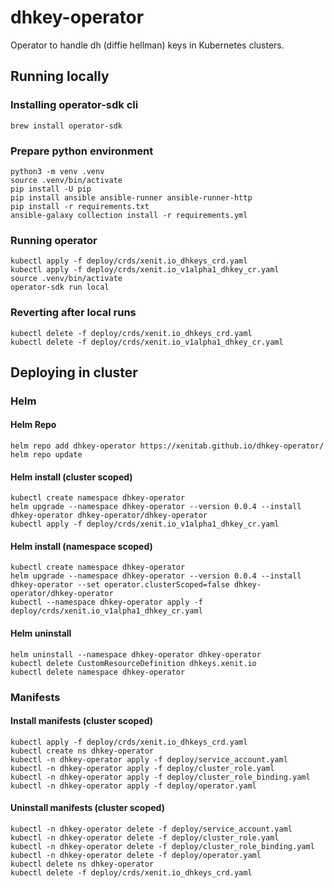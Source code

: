 # dhkey-operator 

Operator to handle dh (diffie hellman) keys in Kubernetes clusters.

## Running locally

### Installing operator-sdk cli

```shell
brew install operator-sdk
```

### Prepare python environment

```shell
python3 -m venv .venv
source .venv/bin/activate 
pip install -U pip
pip install ansible ansible-runner ansible-runner-http
pip install -r requirements.txt
ansible-galaxy collection install -r requirements.yml
```

### Running operator

```shell
kubectl apply -f deploy/crds/xenit.io_dhkeys_crd.yaml
kubectl apply -f deploy/crds/xenit.io_v1alpha1_dhkey_cr.yaml
source .venv/bin/activate
operator-sdk run local
```

### Reverting after local runs

```shell
kubectl delete -f deploy/crds/xenit.io_dhkeys_crd.yaml
kubectl delete -f deploy/crds/xenit.io_v1alpha1_dhkey_cr.yaml
```

## Deploying in cluster

### Helm

#### Helm Repo

```
helm repo add dhkey-operator https://xenitab.github.io/dhkey-operator/
helm repo update
```

#### Helm install (cluster scoped)

```
kubectl create namespace dhkey-operator
helm upgrade --namespace dhkey-operator --version 0.0.4 --install dhkey-operator dhkey-operator/dhkey-operator
kubectl apply -f deploy/crds/xenit.io_v1alpha1_dhkey_cr.yaml
```

#### Helm install (namespace scoped)

```
kubectl create namespace dhkey-operator
helm upgrade --namespace dhkey-operator --version 0.0.4 --install dhkey-operator --set operator.clusterScoped=false dhkey-operator/dhkey-operator
kubectl --namespace dhkey-operator apply -f deploy/crds/xenit.io_v1alpha1_dhkey_cr.yaml
```

#### Helm uninstall

```
helm uninstall --namespace dhkey-operator dhkey-operator
kubectl delete CustomResourceDefinition dhkeys.xenit.io
kubectl delete namespace dhkey-operator
```

### Manifests

#### Install manifests (cluster scoped)

```shell
kubectl apply -f deploy/crds/xenit.io_dhkeys_crd.yaml
kubectl create ns dhkey-operator
kubectl -n dhkey-operator apply -f deploy/service_account.yaml
kubectl -n dhkey-operator apply -f deploy/cluster_role.yaml
kubectl -n dhkey-operator apply -f deploy/cluster_role_binding.yaml
kubectl -n dhkey-operator apply -f deploy/operator.yaml
```

#### Uninstall manifests (cluster scoped)

```shell
kubectl -n dhkey-operator delete -f deploy/service_account.yaml
kubectl -n dhkey-operator delete -f deploy/cluster_role.yaml
kubectl -n dhkey-operator delete -f deploy/cluster_role_binding.yaml
kubectl -n dhkey-operator delete -f deploy/operator.yaml
kubectl delete ns dhkey-operator
kubectl delete -f deploy/crds/xenit.io_dhkeys_crd.yaml
```